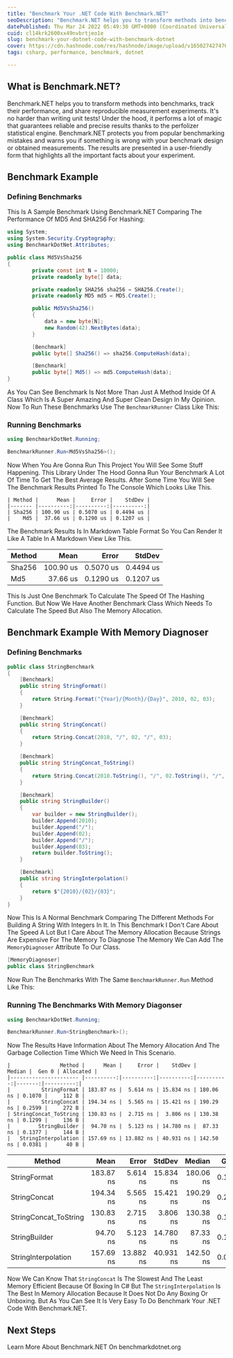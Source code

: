 ```yaml
---
title: "Benchmark Your .NET Code With Benchmark.NET"
seoDescription: "Benchmark.NET helps you to transform methods into benchmarks, track their performance, and share reproducible measurement experiments."
datePublished: Thu Mar 24 2022 05:49:30 GMT+0000 (Coordinated Universal Time)
cuid: cl14krk2600xx49nvbrtjeo1e
slug: benchmark-your-dotnet-code-with-benchmark-dotnet
cover: https://cdn.hashnode.com/res/hashnode/image/upload/v1650274274763/Hh0ye_80I.png
tags: csharp, performance, benchmark, dotnet

---
```


## What is Benchmark.NET?
Benchmark.NET helps you to transform methods into benchmarks, track their performance, and share reproducible measurement experiments. It's no harder than writing unit tests! Under the hood, it performs a lot of magic that guarantees reliable and precise results thanks to the perfolizer statistical engine. Benchmark.NET protects you from popular benchmarking mistakes and warns you if something is wrong with your benchmark design or obtained measurements. The results are presented in a user-friendly form that highlights all the important facts about your experiment.

## Benchmark Example
### Defining Benchmarks
This Is A Sample Benchmark Using Benchmark.NET Comparing The Performance Of MD5 And SHA256 For Hashing:

```csharp
using System;
using System.Security.Cryptography;
using BenchmarkDotNet.Attributes;

public class Md5VsSha256
{
        private const int N = 10000;
        private readonly byte[] data;

        private readonly SHA256 sha256 = SHA256.Create();
        private readonly MD5 md5 = MD5.Create();

        public Md5VsSha256()
        {
            data = new byte[N];
            new Random(42).NextBytes(data);
        }

        [Benchmark]
        public byte[] Sha256() => sha256.ComputeHash(data);

        [Benchmark]
        public byte[] Md5() => md5.ComputeHash(data);
}
```

As You Can See Benchmark Is Not More Than Just A Method Inside Of A Class Which Is A Super Amazing And Super Clean Design In My Opinion. Now To Run These Benchmarks Use The `BenchmarkRunner` Class Like This:

### Running Benchmarks
```csharp
using BenchmarkDotNet.Running;

BenchmarkRunner.Run<Md5VsSha256>();
```

Now When You Are Gonna Run This Project You Will See Some Stuff Happening. This Library Under The Hood Gonna Run Your Benchmark A Lot Of Time To Get The Best Average Results. After Some Time You Will See The Benchmark Results Printed To The Console Which Looks Like This.

```
| Method |      Mean |     Error |    StdDev |
|------- |----------:|----------:|----------:|
| Sha256 | 100.90 us | 0.5070 us | 0.4494 us |
|    Md5 |  37.66 us | 0.1290 us | 0.1207 us |
```

The Benchmark Results Is In Markdown Table Format So You Can Render It Like A Table In A Markdown View Like This.

| Method |      Mean |     Error |    StdDev |
|------- |----------:|----------:|----------:|
| Sha256 | 100.90 us | 0.5070 us | 0.4494 us |
|    Md5 |  37.66 us | 0.1290 us | 0.1207 us |

This Is Just One Benchmark To Calculate The Speed Of The Hashing Function. But Now We Have Another Benchmark Class Which Needs To Calculate The Speed But Also The Memory Allocation.

## Benchmark Example With Memory Diagnoser
### Defining Benchmarks
```csharp
public class StringBenchmark
{
	[Benchmark]
	public string StringFormat()
	{
		return String.Format("{Year}/{Month}/{Day}", 2010, 02, 03);
	}

	[Benchmark]
	public string StringConcat()
	{
		return String.Concat(2010, "/", 02, "/", 03);
	}

	[Benchmark]
	public string StringConcat_ToString()
	{
		return String.Concat(2010.ToString(), "/", 02.ToString(), "/", 03.ToString());
	}

	[Benchmark]
	public string StringBuilder()
	{
		var builder = new StringBuilder();
		builder.Append(2010);
		builder.Append("/");
		builder.Append(02);
		builder.Append("/");
		builder.Append(03);
		return builder.ToString();
	}

	[Benchmark]
	public string StringInterpolation()
	{
		return $"{2010}/{02}/{03}";
	}
}
```

Now This Is A Normal Benchmark Comparing The Different Methods For Building A String With Integers In It. In This Benchmark I Don't Care About The Speed A Lot But I Care About The Memory Allocation Because Strings Are Expensive For The Memory To Diagnose The Memory We Can Add The `MemoryDiagnoser` Attribute To Our Class.

```csharp
[MemoryDiagnoser]
public class StringBenchmark
```

Now Run The Benchmarks With The Same `BenchmarkRunner.Run` Method Like This:

### Running The Benchmarks With Memory Diagonser
```csharp
using BenchmarkDotNet.Running;

BenchmarkRunner.Run<StringBenchmark>();
```

Now The Results Have Information About The Memory Allocation And The Garbage Collection Time Which We Need In This Scenario.

```
|                Method |      Mean |     Error |    StdDev |    Median |  Gen 0 | Allocated |
|---------------------- |----------:|----------:|----------:|----------:|-------:|----------:|   
|          StringFormat | 183.87 ns |  5.614 ns | 15.834 ns | 180.06 ns | 0.1070 |     112 B |
|          StringConcat | 194.34 ns |  5.565 ns | 15.421 ns | 190.29 ns | 0.2599 |     272 B |
| StringConcat_ToString | 130.83 ns |  2.715 ns |  3.806 ns | 130.38 ns | 0.1299 |     136 B |
|         StringBuilder |  94.70 ns |  5.123 ns | 14.780 ns |  87.33 ns | 0.1377 |     144 B |
|   StringInterpolation | 157.69 ns | 13.882 ns | 40.931 ns | 142.50 ns | 0.0381 |      40 B |
```

|                Method |      Mean |     Error |    StdDev |    Median |  Gen 0 | Allocated |
|---------------------- |----------:|----------:|----------:|----------:|-------:|----------:|   
|          StringFormat | 183.87 ns |  5.614 ns | 15.834 ns | 180.06 ns | 0.1070 |     112 B |
|          StringConcat | 194.34 ns |  5.565 ns | 15.421 ns | 190.29 ns | 0.2599 |     272 B |
| StringConcat_ToString | 130.83 ns |  2.715 ns |  3.806 ns | 130.38 ns | 0.1299 |     136 B |
|         StringBuilder |  94.70 ns |  5.123 ns | 14.780 ns |  87.33 ns | 0.1377 |     144 B |
|   StringInterpolation | 157.69 ns | 13.882 ns | 40.931 ns | 142.50 ns | 0.0381 |      40 B |

Now We Can Know That `StringConcat` Is The Slowest And The Least Memory Efficient Because Of Boxing In C# But The `StringInterpolation` Is The Best In Memory Allocation Because It Does Not Do Any Boxing Or Unboxing. But As You Can See It Is Very Easy To Do Benchmark Your .NET Code With Benchmark.NET.

## Next Steps
Learn More About Benchmark.NET On benchmarkdotnet.org